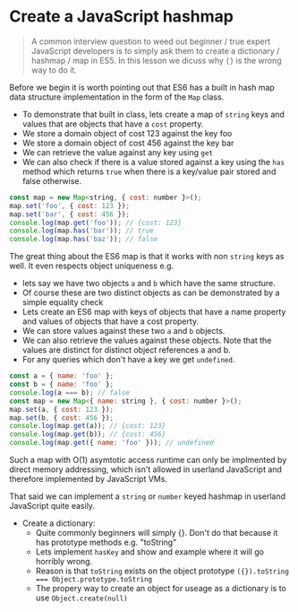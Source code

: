 # Create a JavaScript hashmap
> A common interview question to weed out beginner / true expert JavaScript developers is to simply ask them to create a dictionary / hashmap / map in ES5.
> In this lesson we dicuss why `{}` is the wrong way to do it.

Before we begin it is worth pointing out that ES6 has a built in hash map data structure implementation in the form of the `Map` class.

* To demonstrate that built in class, lets create a map of `string` keys and values that are objects that have a `cost` property.
* We store a domain object of cost 123 against the key foo
* We store a domain object of cost 456 against the key bar
* We can retrieve the value against any key using `get`
* We can also check if there is a value stored against a key using the `has` method which returns `true` when there is a key/value pair stored and false otherwise.
```js
const map = new Map<string, { cost: number }>();
map.set('foo', { cost: 123 });
map.set('bar', { cost: 456 });
console.log(map.get('foo')); // {cost: 123}
console.log(map.has('bar')); // true
console.log(map.has('baz')); // false
```

The great thing about the ES6 map is that it works with non `string` keys as well. It even respects object uniqueness e.g.
* lets say we have two objects `a` and `b` which have the same structure.
* Of course these are two distinct objects as can be demonstrated by a simple equality check
* Lets create an ES6 map with keys of objects that have a name property and values of objects that have a cost property.
* We can store values against these two `a` and `b` objects.
* We can also retrieve the values against these objects. Note that the values are distinct for distinct object references a and b.
* For any queries which don't have a key we get `undefined`.

```js
const a = { name: 'foo' };
const b = { name: 'foo' };
console.log(a === b); // false
const map = new Map<{ name: string }, { cost: number }>();
map.set(a, { cost: 123 });
map.set(b, { cost: 456 });
console.log(map.get(a)); // {cost: 123}
console.log(map.get(b)); // {cost: 456}
console.log(map.get({ name: 'foo' })); // undefined
```
Such a map with O(1) asymtotic access runtime can only be implmented by direct memory addressing, which isn't allowed in userland JavaScript and therefore implemented by JavaScript VMs.

That said we can implement a `string` or `number` keyed hashmap in userland JavaScript quite easily.



* Create a dictionary:
  * Quite commonly beginners will simply {}. Don't do that because it has prototype methods e.g. "toString"
  * Lets implement `hasKey` and show and example where it will go horribly wrong.
  * Reason is that `toString` exists on the object prototype `({}).toString === Object.prototype.toString`
  * The propery way to create an object for useage as a dictionary is to use `Object.create(null)`

